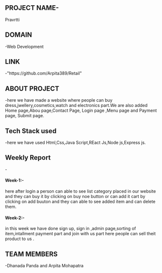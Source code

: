 <h2>PROJECT NAME-</h2> Pravrtti<br>
<h2>DOMAIN</h2> -Web Development<br>
<h2>LINK</h2>-"https://github.com/Arpita389/Retail"<br>
<h2>ABOUT PROJECT</h2> -here we have made a website where people can buy dress,jwellery,cosmetics,watch and electronics part.We are also added Home page,Abou page,Contact Page, Login page ,Menu page and Payment page, Submit page.<br>
<h2>Tech Stack used</h2>-here we have used Html,Css,Java Script,REact Js,Node js,Express js.<br>
<h2>Weekly Report</h2>-
<h4>Week-1:-</h4> here after login a person can able to see list category placed in our website and they can buy it by clicking on buy noe button or can add it cart by clicking on add buuton and they can able to see added item and can delete them.<br>
<h4>Week-2:-</h4> in this week we have done sign up, sign in ,admin page,sorting of item,intallment payment part and join with us part here people can sell theit product to us .<br>
<h2>TEAM MEMBERS</h2> -Dhanada Panda and Arpita Mohapatra
